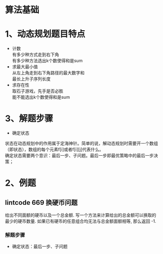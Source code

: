 算法基础
===
1、动态规划题目特点
===
* 计数<br>
有多少种方式走到右下角<br>
有多少种方法选出k个数使得和是sum<br>
* 求最大最小值<br>
从左上角走到右下角路径的最大数字和<br>
最长上升子序列长度<br>
* 求存在性<br>
取石子游戏，先手是否必胜<br>
能不能选出k个数使得和是sum<br>

3、解题步骤
===
* 确定状态<br>

状态在动态规划中的作用属于定海神针。简单的说，解动态规划时需要开一个数组（即状态），数组的每个元素f[i]或者f[i][j]代表什么。<br>
确定状态需要两个意识：最后一步、子问题。最后一步即最优策略中的最后一步决策；<br>

2、例题
===
lintcode 669 换硬币问题
--
给出不同面额的硬币以及一个总金额. 写一个方法来计算给出的总金额可以换取的最少的硬币数量. 如果已有硬币的任意组合均无法与总金额面额相等, 那么返回 -1.<br>

### 解题步骤
* 确定状态：最后一步、子问题<br>



